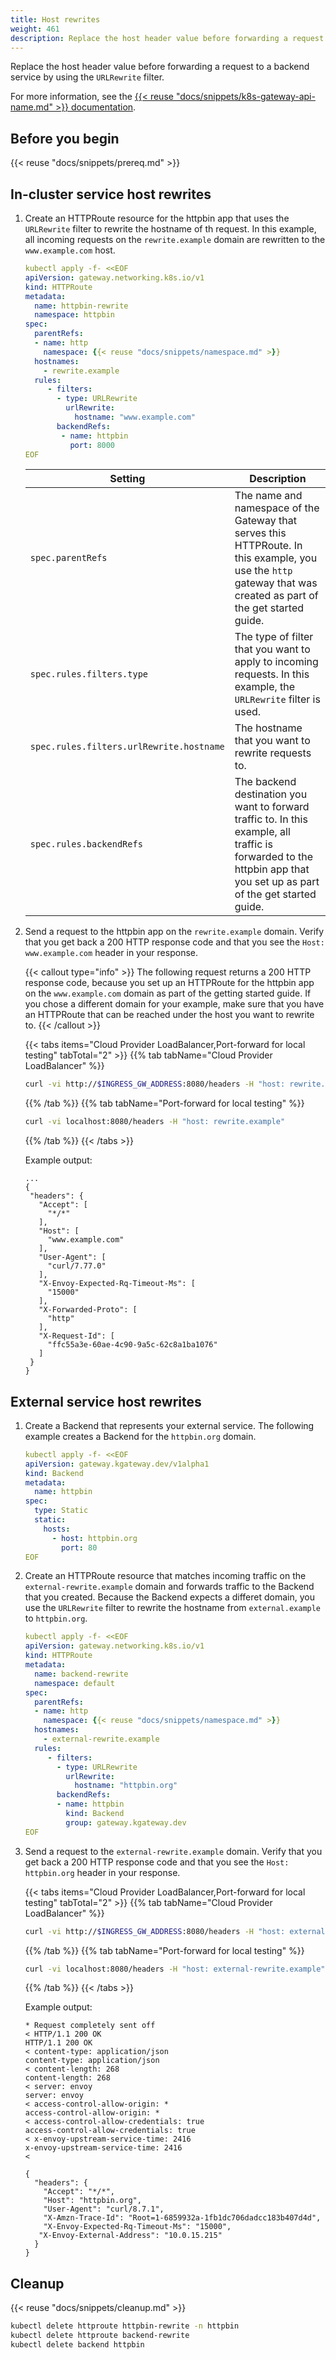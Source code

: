 ```yaml
---
title: Host rewrites
weight: 461
description: Replace the host header value before forwarding a request to a backend service. 
---
```

Replace the host header value before forwarding a request to a backend service by using the `URLRewrite` filter. 

For more information, see the [{{< reuse "docs/snippets/k8s-gateway-api-name.md" >}} documentation](https://gateway-api.sigs.k8s.io/reference/spec/#gateway.networking.k8s.io/v1.HTTPURLRewriteFilter).

## Before you begin

{{< reuse "docs/snippets/prereq.md" >}}

## In-cluster service host rewrites

1. Create an HTTPRoute resource for the httpbin app that uses the `URLRewrite` filter to rewrite the hostname of th request. In this example, all incoming requests on the `rewrite.example` domain are rewritten to the `www.example.com` host.
   ```yaml
   kubectl apply -f- <<EOF
   apiVersion: gateway.networking.k8s.io/v1
   kind: HTTPRoute
   metadata:
     name: httpbin-rewrite
     namespace: httpbin
   spec:
     parentRefs:
     - name: http
       namespace: {{< reuse "docs/snippets/namespace.md" >}}
     hostnames:
       - rewrite.example
     rules:
        - filters:
          - type: URLRewrite
            urlRewrite:
              hostname: "www.example.com"
          backendRefs:
           - name: httpbin
             port: 8000
   EOF
   ```
   
   |Setting|Description|
   |--|--|
   |`spec.parentRefs`| The name and namespace of the Gateway that serves this HTTPRoute. In this example, you use the `http` gateway that was created as part of the get started guide. |
   |`spec.rules.filters.type`| The type of filter that you want to apply to incoming requests. In this example, the `URLRewrite` filter is used.|
   |`spec.rules.filters.urlRewrite.hostname`| The hostname that you want to rewrite requests to. |
   |`spec.rules.backendRefs`|The backend destination you want to forward traffic to. In this example, all traffic is forwarded to the httpbin app that you set up as part of the get started guide. |

2. Send a request to the httpbin app on the `rewrite.example` domain. Verify that you get back a 200 HTTP response code and that you see the `Host: www.example.com` header in your response. 

   {{< callout type="info" >}}
   The following request returns a 200 HTTP response code, because you set up an HTTPRoute for the httpbin app on the `www.example.com` domain as part of the getting started guide. If you chose a different domain for your example, make sure that you have an HTTPRoute that can be reached under the host you want to rewrite to. 
   {{< /callout >}}
   
   {{< tabs items="Cloud Provider LoadBalancer,Port-forward for local testing" tabTotal="2" >}}
   {{% tab tabName="Cloud Provider LoadBalancer" %}}
   ```sh
   curl -vi http://$INGRESS_GW_ADDRESS:8080/headers -H "host: rewrite.example:8080"
   ```
   {{% /tab %}}
   {{% tab tabName="Port-forward for local testing" %}}
   ```sh
   curl -vi localhost:8080/headers -H "host: rewrite.example"
   ```
   {{% /tab %}}
   {{< /tabs >}}
   
   Example output: 
   ```console {hl_lines=[7,8]}
   ...
   {
    "headers": {
      "Accept": [
        "*/*"
      ],
      "Host": [
        "www.example.com"
      ],
      "User-Agent": [
        "curl/7.77.0"
      ],
      "X-Envoy-Expected-Rq-Timeout-Ms": [
        "15000"
      ],
      "X-Forwarded-Proto": [
        "http"
      ],
      "X-Request-Id": [
        "ffc55a3e-60ae-4c90-9a5c-62c8a1ba1076"
      ]
    }
   }
   ```
   
## External service host rewrites

1. Create a Backend that represents your external service. The following example creates a Backend for the `httpbin.org` domain. 
   ```yaml
   kubectl apply -f- <<EOF
   apiVersion: gateway.kgateway.dev/v1alpha1
   kind: Backend
   metadata:
     name: httpbin
   spec:
     type: Static
     static:
       hosts:
         - host: httpbin.org
           port: 80
   EOF
   ```
   
2. Create an HTTPRoute resource that matches incoming traffic on the `external-rewrite.example` domain and forwards traffic to the Backend that you created. Because the Backend expects a differet domain, you use the `URLRewrite` filter to rewrite the hostname from `external.example` to `httpbin.org`. 
   ```yaml
   kubectl apply -f- <<EOF
   apiVersion: gateway.networking.k8s.io/v1
   kind: HTTPRoute
   metadata:
     name: backend-rewrite
     namespace: default
   spec:
     parentRefs:
     - name: http
       namespace: {{< reuse "docs/snippets/namespace.md" >}}
     hostnames:
       - external-rewrite.example
     rules:
        - filters:
          - type: URLRewrite
            urlRewrite:
              hostname: "httpbin.org"
          backendRefs:
          - name: httpbin
            kind: Backend
            group: gateway.kgateway.dev
   EOF
   ```

2. Send a request to the `external-rewrite.example` domain. Verify that you get back a 200 HTTP response code and that you see the `Host: httpbin.org` header in your response. 
   
   {{< tabs items="Cloud Provider LoadBalancer,Port-forward for local testing" tabTotal="2" >}}
   {{% tab tabName="Cloud Provider LoadBalancer" %}}
   ```sh
   curl -vi http://$INGRESS_GW_ADDRESS:8080/headers -H "host: external-rewrite.example:8080"
   ```
   {{% /tab %}}
   {{% tab tabName="Port-forward for local testing" %}}
   ```sh
   curl -vi localhost:8080/headers -H "host: external-rewrite.example"
   ```
   {{% /tab %}}
   {{< /tabs >}}
   
   Example output: 
   ```console {hl_lines=[2,3,21]}
   * Request completely sent off
   < HTTP/1.1 200 OK
   HTTP/1.1 200 OK
   < content-type: application/json
   content-type: application/json
   < content-length: 268
   content-length: 268
   < server: envoy
   server: envoy
   < access-control-allow-origin: *
   access-control-allow-origin: *
   < access-control-allow-credentials: true
   access-control-allow-credentials: true
   < x-envoy-upstream-service-time: 2416
   x-envoy-upstream-service-time: 2416
   < 

   {
     "headers": {
       "Accept": "*/*", 
       "Host": "httpbin.org", 
       "User-Agent": "curl/8.7.1", 
       "X-Amzn-Trace-Id": "Root=1-6859932a-1fb1dc706dadcc183b407d4d", 
       "X-Envoy-Expected-Rq-Timeout-Ms": "15000", 
      "X-Envoy-External-Address": "10.0.15.215"
     }
   }   
   ```

## Cleanup

{{< reuse "docs/snippets/cleanup.md" >}}

```sh
kubectl delete httproute httpbin-rewrite -n httpbin
kubectl delete httproute backend-rewrite 
kubectl delete backend httpbin
```
